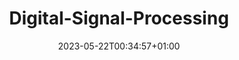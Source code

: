 ---
weight: 200
title: "Digital-Signal-Processing"
description: "Digital-Signal-Processign"
icon: "quick_reference_all"
date: "2023-05-22T00:34:57+01:00"
lastmod: "2023-05-22T00:34:57+01:00"
draft: false
---